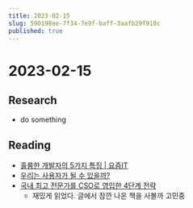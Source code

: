 ```yaml
---
title: 2023-02-15
slug: 590198ee-7f34-7e9f-baff-3aafb29f910c
published: true
---
```


# 2023-02-15

## Research

* do something

## Reading

* [훌륭한 개발자의 5가지 특징 | 요즘IT](https://yozm.wishket.com/magazine/detail/1896/?utm_source=oneoneone)
* [우리는 사용자가 될 수 있을까?](https://brunch.co.kr/@1dayliterature/618)
* [국내 최고 전문가를 CSO로 영입한 4단계 전략](https://eopla.net/magazines/2407)
  * 재밌게 읽었다. 글에서 잠깐 나온 책을 사볼까 고민중
